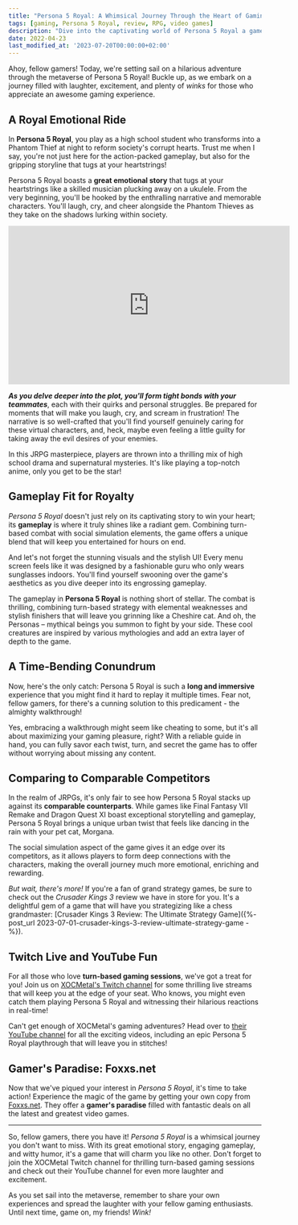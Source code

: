 ```yaml
---
title: "Persona 5 Royal: A Whimsical Journey Through the Heart of Gaming"
tags: [gaming, Persona 5 Royal, review, RPG, video games]
description: "Dive into the captivating world of Persona 5 Royal a game that takes you on a rollercoaster of emotions, unparalleled gameplay, and a journey you won't forget"
date: 2022-04-23
last_modified_at: '2023-07-20T00:00:00+02:00'
---
```


Ahoy, fellow gamers! Today, we're setting sail on a hilarious adventure through the metaverse of Persona 5 Royal! Buckle up, as we embark on a journey filled with laughter, excitement, and plenty of *winks* for those who appreciate an awesome gaming experience.

## **A Royal Emotional Ride**

In **Persona 5 Royal**, you play as a high school student who transforms into a Phantom Thief at night to reform society's corrupt hearts. Trust me when I say, you're not just here for the action-packed gameplay, but also for the gripping storyline that tugs at your heartstrings!

Persona 5 Royal boasts a **great emotional story** that tugs at your heartstrings like a skilled musician plucking away on a ukulele. From the very beginning, you'll be hooked by the enthralling narrative and memorable characters. You'll laugh, cry, and cheer alongside the Phantom Thieves as they take on the shadows lurking within society.

<iframe width="560" height="315" src="https://www.youtube-nocookie.com/embed/Es30UAgd9eQ" title="YouTube video player" frameborder="0" allow="accelerometer; autoplay; clipboard-write; encrypted-media; gyroscope; picture-in-picture; web-share" allowfullscreen></iframe>

_**As you delve deeper into the plot, you'll form tight bonds with your teammates**_, each with their quirks and personal struggles. Be prepared for moments that will make you laugh, cry, and scream in frustration! The narrative is so well-crafted that you'll find yourself genuinely caring for these virtual characters, and, heck, maybe even feeling a little guilty for taking away the evil desires of your enemies.

In this JRPG masterpiece, players are thrown into a thrilling mix of high school drama and supernatural mysteries. It's like playing a top-notch anime, only you get to be the star!

## **Gameplay Fit for Royalty**

*Persona 5 Royal* doesn't just rely on its captivating story to win your heart; its **gameplay** is where it truly shines like a radiant gem. Combining turn-based combat with social simulation elements, the game offers a unique blend that will keep you entertained for hours on end.

And let's not forget the stunning visuals and the stylish UI! Every menu screen feels like it was designed by a fashionable guru who only wears sunglasses indoors. You'll find yourself swooning over the game's aesthetics as you dive deeper into its engrossing gameplay.

The gameplay in **Persona 5 Royal** is nothing short of stellar. The combat is thrilling, combining turn-based strategy with elemental weaknesses and stylish finishers that will leave you grinning like a Cheshire cat. And oh, the Personas – mythical beings you summon to fight by your side. These cool creatures are inspired by various mythologies and add an extra layer of depth to the game.

## **A Time-Bending Conundrum**

Now, here's the only catch: Persona 5 Royal is such a **long and immersive** experience that you might find it hard to replay it multiple times. Fear not, fellow gamers, for there's a cunning solution to this predicament - the almighty walkthrough!

Yes, embracing a walkthrough might seem like cheating to some, but it's all about maximizing your gaming pleasure, right? With a reliable guide in hand, you can fully savor each twist, turn, and secret the game has to offer without worrying about missing any content.

## **Comparing to Comparable Competitors**

In the realm of JRPGs, it's only fair to see how Persona 5 Royal stacks up against its **comparable counterparts**. While games like Final Fantasy VII Remake and Dragon Quest XI boast exceptional storytelling and gameplay, Persona 5 Royal brings a unique urban twist that feels like dancing in the rain with your pet cat, Morgana.

The social simulation aspect of the game gives it an edge over its competitors, as it allows players to form deep connections with the characters, making the overall journey much more emotional, enriching and rewarding.

*But wait, there's more!* If you're a fan of grand strategy games, be sure to check out the *Crusader Kings 3* review we have in store for you. It's a delightful gem of a game that will have you strategizing like a chess grandmaster: [Crusader Kings 3 Review: The Ultimate Strategy Game]({%- post_url 2023-07-01-crusader-kings-3-review-ultimate-strategy-game -%}).

## **Twitch Live and YouTube Fun**

For all those who love **turn-based gaming sessions**, we've got a treat for you! Join us on [XOCMetal's Twitch channel](https://www.twitch.tv/xocmetal) for some thrilling live streams that will keep you at the edge of your seat. Who knows, you might even catch them playing Persona 5 Royal and witnessing their hilarious reactions in real-time!

Can't get enough of XOCMetal's gaming adventures? Head over to [their YouTube channel](https://www.youtube.com/@xocmetal) for all the exciting videos, including an epic Persona 5 Royal playthrough that will leave you in stitches!

## **Gamer's Paradise: Foxxs.net**

Now that we've piqued your interest in *Persona 5 Royal*, it's time to take action! Experience the magic of the game by getting your own copy from [Foxxs.net](https://www.foxxs.net/). They offer a **gamer's paradise** filled with fantastic deals on all the latest and greatest video games.

---

So, fellow gamers, there you have it! *Persona 5 Royal* is a whimsical journey you don't want to miss. With its great emotional story, engaging gameplay, and witty humor, it's a game that will charm you like no other. Don't forget to join the XOCMetal Twitch channel for thrilling turn-based gaming sessions and check out their YouTube channel for even more laughter and excitement.

As you set sail into the metaverse, remember to share your own experiences and spread the laughter with your fellow gaming enthusiasts. Until next time, game on, my friends! *Wink!*
